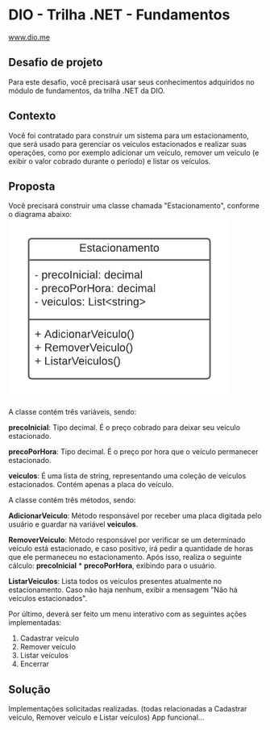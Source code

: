 # DIO - Trilha .NET - Fundamentos
www.dio.me

## Desafio de projeto
Para este desafio, você precisará usar seus conhecimentos adquiridos no módulo de fundamentos, da trilha .NET da DIO.

## Contexto
Você foi contratado para construir um sistema para um estacionamento, que será usado para gerenciar os veículos estacionados e realizar suas operações, como por exemplo adicionar um veículo, remover um veículo (e exibir o valor cobrado durante o período) e listar os veículos.

## Proposta
Você precisará construir uma classe chamada "Estacionamento", conforme o diagrama abaixo:
![Diagrama de classe estacionamento](diagrama_classe_estacionamento.png)

A classe contém três variáveis, sendo:

**precoInicial**: Tipo decimal. É o preço cobrado para deixar seu veículo estacionado.

**precoPorHora**: Tipo decimal. É o preço por hora que o veículo permanecer estacionado.

**veiculos**: É uma lista de string, representando uma coleção de veículos estacionados. Contém apenas a placa do veículo.

A classe contém três métodos, sendo:

**AdicionarVeiculo**: Método responsável por receber uma placa digitada pelo usuário e guardar na variável **veiculos**.

**RemoverVeiculo**: Método responsável por verificar se um determinado veículo está estacionado, e caso positivo, irá pedir a quantidade de horas que ele permaneceu no estacionamento. Após isso, realiza o seguinte cálculo: **precoInicial** * **precoPorHora**, exibindo para o usuário.

**ListarVeiculos**: Lista todos os veículos presentes atualmente no estacionamento. Caso não haja nenhum, exibir a mensagem "Não há veículos estacionados".

Por último, deverá ser feito um menu interativo com as seguintes ações implementadas:
1. Cadastrar veículo
2. Remover veículo
3. Listar veículos
4. Encerrar


## Solução
Implementações solicitadas realizadas. (todas relacionadas a Cadastrar veículo, Remover veículo e Listar veículos)
App funcional...
